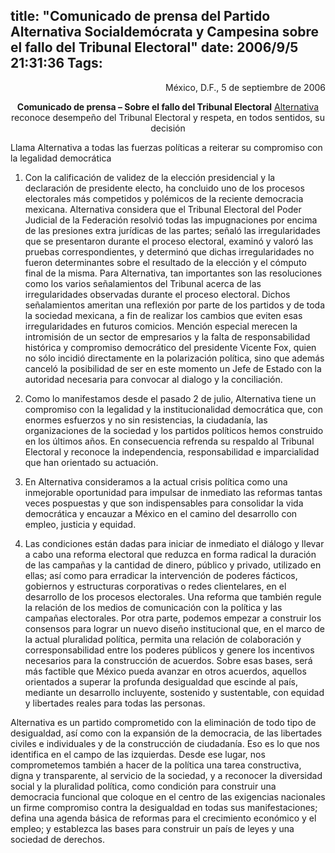 title: "Comunicado de prensa del Partido Alternativa Socialdemócrata y Campesina sobre el fallo del Tribunal Electoral"
date: 2006/9/5 21:31:36
Tags: 
---
<p align="right">México, D.F., 5 de septiembre de 2006</p>
<p align="center"><strong>Comunicado de prensa – Sobre el fallo del Tribunal Electoral</strong>
<a target="_blank" href="http://www.alternativa.org.mx">Alternativa</a> reconoce desempeño del Tribunal Electoral y respeta, en todos sentidos, su decisión

Llama Alternativa a todas las fuerzas políticas a reiterar su compromiso con la legalidad democrática

1. Con la calificación de validez de la elección presidencial y la declaración de presidente electo, ha concluido uno de los procesos electorales más competidos y polémicos de la reciente democracia mexicana. Alternativa considera que el Tribunal Electoral del Poder Judicial de la Federación resolvió todas las impugnaciones por encima de las presiones extra jurídicas de las partes; señaló las irregularidades que se presentaron durante el proceso electoral, examinó y valoró las pruebas correspondientes, y determinó que dichas irregularidades no fueron determinantes sobre el resultado de la elección y el cómputo final de la misma. Para Alternativa, tan importantes son las resoluciones como los varios señalamientos del Tribunal acerca de las irregularidades observadas durante el proceso electoral. Dichos señalamientos ameritan una reflexión por parte de los partidos y de toda la sociedad mexicana, a fin de realizar los cambios que eviten esas irregularidades en futuros comicios. Mención especial merecen la intromisión de un sector de empresarios y la falta de responsabilidad histórica y compromiso democrático del presidente Vicente Fox, quien no sólo incidió directamente en la polarización política, sino que además canceló la posibilidad de ser en este momento un Jefe de Estado con la autoridad necesaria para convocar al dialogo y la conciliación.

2. Como lo manifestamos desde el pasado 2 de julio, Alternativa tiene un compromiso con la legalidad y la institucionalidad democrática que, con enormes esfuerzos y no sin resistencias, la ciudadanía, las organizaciones de la sociedad y los partidos políticos hemos construido en los últimos años. En consecuencia refrenda su respaldo al Tribunal Electoral y reconoce la independencia, responsabilidad e imparcialidad que han orientado su actuación.

3. En Alternativa consideramos a la actual crisis política como una inmejorable oportunidad para impulsar de inmediato las reformas tantas veces pospuestas y que son indispensables para consolidar la vida democrática y encauzar a México en el camino del desarrollo con empleo, justicia y equidad.

4. Las condiciones están dadas para iniciar de inmediato el diálogo y llevar a cabo una reforma electoral que reduzca en forma radical la duración de las campañas y la cantidad de dinero, público y privado, utilizado en ellas; así como para erradicar la intervención de poderes fácticos, gobiernos y estructuras corporativas o redes clientelares, en el desarrollo de los procesos electorales. Una reforma que también regule la relación de los medios de comunicación con la política y las campañas electorales. Por otra parte, podemos empezar a construir los consensos para lograr un nuevo diseño institucional que, en el marco de la actual pluralidad política, permita una relación de colaboración y corresponsabilidad entre los poderes públicos y genere los incentivos necesarios para la construcción de acuerdos. Sobre esas bases, será más factible que México pueda avanzar en otros acuerdos, aquellos orientados a superar la profunda desigualdad que escinde al país, mediante un desarrollo incluyente, sostenido y sustentable, con equidad y libertades reales para todas las personas.

Alternativa es un partido comprometido con la eliminación de todo tipo de desigualdad, así como con la expansión de la democracia, de las libertades civiles e individuales y de la construcción de ciudadanía. Eso es lo que nos identifica en el campo de las izquierdas. Desde ese lugar, nos comprometemos también a hacer de la política una tarea constructiva, digna y transparente, al servicio de la sociedad, y a reconocer la diversidad social y la pluralidad política, como condición para construir una democracia funcional que coloque en el centro de las exigencias nacionales un firme compromiso contra la desigualdad en todas sus manifestaciones; defina una agenda básica de reformas para el crecimiento económico y el empleo; y establezca las bases para construir un país de leyes y una sociedad de derechos. </p>
